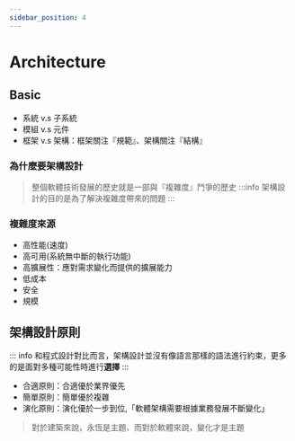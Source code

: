 ```yaml
---
sidebar_position: 4
---
```


# Architecture

## Basic
- 系統 v.s 子系統
- 模組 v.s 元件
- 框架 v.s 架構：框架關注『規範』、架構關注『結構』

### 為什麼要架構設計
> 整個軟體技術發展的歷史就是一部與『複雜度』鬥爭的歷史
:::info
架構設計的目的是為了解決複雜度帶來的問題
:::

### 複雜度來源
- 高性能(速度)
- 高可用(系統無中斷的執行功能)
- 高擴展性：應對需求變化而提供的擴展能力
- 低成本
- 安全
- 規模

## 架構設計原則
::: info
和程式設計對比而言，架構設計並沒有像語言那樣的語法進行約束，更多的是面對多種可能性時進行**選擇**
:::

- 合適原則：合適優於業界優先
- 簡單原則：簡單優於複雜
- 演化原則：演化優於一步到位,「軟體架構需要根據業務發展不斷變化」

> 對於建築來說，永恆是主題、而對於軟體來說，變化才是主題